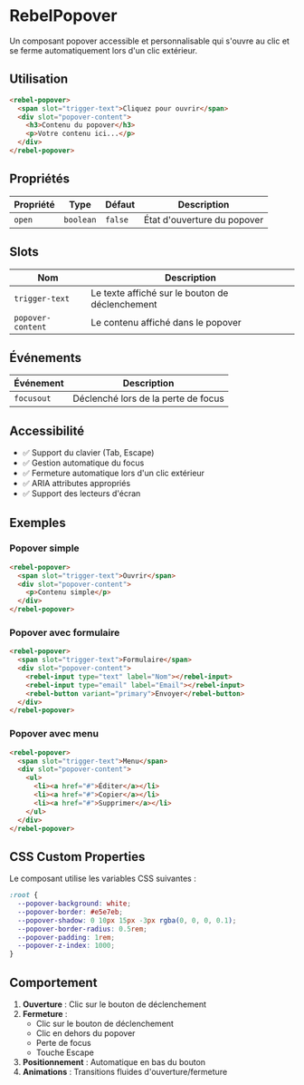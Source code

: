 # RebelPopover

Un composant popover accessible et personnalisable qui s'ouvre au clic et se ferme automatiquement lors d'un clic extérieur.

## Utilisation

```html
<rebel-popover>
  <span slot="trigger-text">Cliquez pour ouvrir</span>
  <div slot="popover-content">
    <h3>Contenu du popover</h3>
    <p>Votre contenu ici...</p>
  </div>
</rebel-popover>
```

## Propriétés

| Propriété | Type      | Défaut  | Description                 |
| --------- | --------- | ------- | --------------------------- |
| `open`    | `boolean` | `false` | État d'ouverture du popover |

## Slots

| Nom               | Description                                     |
| ----------------- | ----------------------------------------------- |
| `trigger-text`    | Le texte affiché sur le bouton de déclenchement |
| `popover-content` | Le contenu affiché dans le popover              |

## Événements

| Événement  | Description                         |
| ---------- | ----------------------------------- |
| `focusout` | Déclenché lors de la perte de focus |

## Accessibilité

- ✅ Support du clavier (Tab, Escape)
- ✅ Gestion automatique du focus
- ✅ Fermeture automatique lors d'un clic extérieur
- ✅ ARIA attributes appropriés
- ✅ Support des lecteurs d'écran

## Exemples

### Popover simple

```html
<rebel-popover>
  <span slot="trigger-text">Ouvrir</span>
  <div slot="popover-content">
    <p>Contenu simple</p>
  </div>
</rebel-popover>
```

### Popover avec formulaire

```html
<rebel-popover>
  <span slot="trigger-text">Formulaire</span>
  <div slot="popover-content">
    <rebel-input type="text" label="Nom"></rebel-input>
    <rebel-input type="email" label="Email"></rebel-input>
    <rebel-button variant="primary">Envoyer</rebel-button>
  </div>
</rebel-popover>
```

### Popover avec menu

```html
<rebel-popover>
  <span slot="trigger-text">Menu</span>
  <div slot="popover-content">
    <ul>
      <li><a href="#">Éditer</a></li>
      <li><a href="#">Copier</a></li>
      <li><a href="#">Supprimer</a></li>
    </ul>
  </div>
</rebel-popover>
```

## CSS Custom Properties

Le composant utilise les variables CSS suivantes :

```css
:root {
  --popover-background: white;
  --popover-border: #e5e7eb;
  --popover-shadow: 0 10px 15px -3px rgba(0, 0, 0, 0.1);
  --popover-border-radius: 0.5rem;
  --popover-padding: 1rem;
  --popover-z-index: 1000;
}
```

## Comportement

1. **Ouverture** : Clic sur le bouton de déclenchement
2. **Fermeture** :
   - Clic sur le bouton de déclenchement
   - Clic en dehors du popover
   - Perte de focus
   - Touche Escape
3. **Positionnement** : Automatique en bas du bouton
4. **Animations** : Transitions fluides d'ouverture/fermeture
